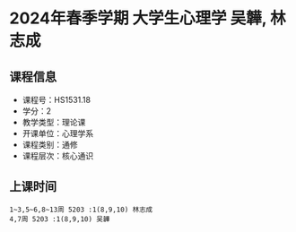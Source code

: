 # 2024年春季学期 大学生心理学 吴韡, 林志成






## 课程信息

- 课程号：HS1531.18
- 学分：2
- 教学类型：理论课
- 开课单位：心理学系
- 课程类别：通修
- 课程层次：核心通识

## 上课时间

```
1~3,5~6,8~13周 5203 :1(8,9,10) 林志成
4,7周 5203 :1(8,9,10) 吴韡
```

